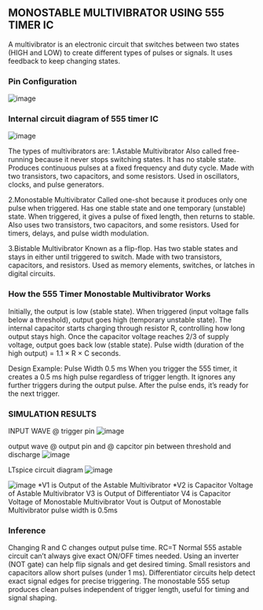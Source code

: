## MONOSTABLE MULTIVIBRATOR USING 555 TIMER IC
A multivibrator is an electronic circuit that switches between two states (HIGH and LOW) to create different types of pulses or signals. It uses feedback to keep changing states.

### Pin Configuration
![image](https://github.com/user-attachments/assets/9940bb3d-ff68-48a3-83ec-44fea36ed361)

### Internal circuit diagram of 555 timer IC
![image](https://github.com/user-attachments/assets/796379f8-93c5-432a-8739-2f204a63d23d)

The types of multivibrators are:
1.Astable Multivibrator
Also called free-running because it never stops switching states.
It has no stable state.
Produces continuous pulses at a fixed frequency and duty cycle.
Made with two transistors, two capacitors, and some resistors.
Used in oscillators, clocks, and pulse generators.

2.Monostable Multivibrator
Called one-shot because it produces only one pulse when triggered.
Has one stable state and one temporary (unstable) state.
When triggered, it gives a pulse of fixed length, then returns to stable.
Also uses two transistors, two capacitors, and some resistors.
Used for timers, delays, and pulse width modulation.

3.Bistable Multivibrator
Known as a flip-flop.
Has two stable states and stays in either until triggered to switch.
Made with two transistors, capacitors, and resistors.
Used as memory elements, switches, or latches in digital circuits.


### How the 555 Timer Monostable Multivibrator Works
Initially, the output is low (stable state).
When triggered (input voltage falls below a threshold), output goes high (temporary unstable state).
The internal capacitor starts charging through resistor R, controlling how long output stays high.
Once the capacitor voltage reaches 2/3 of supply voltage, output goes back low (stable state).
Pulse width (duration of the high output) = 1.1 × R × C seconds.


Design Example: Pulse Width 0.5 ms
When you trigger the 555 timer, it creates a 0.5 ms high pulse regardless of trigger length.
It ignores any further triggers during the output pulse.
After the pulse ends, it’s ready for the next trigger.

### SIMULATION RESULTS
INPUT WAVE @ trigger pin
![image](https://github.com/user-attachments/assets/0f5c53a8-920f-4220-81f3-c22bf6b924d1)

output wave @ output pin and @ capcitor pin between threshold and discharge
![image](https://github.com/user-attachments/assets/5cbf074c-7df1-4159-bc6b-0a1f4254c481)

LTspice circuit diagram
![image](https://github.com/user-attachments/assets/423fa657-9279-45dd-8fc0-690fb4b0a6e6)

![image](https://github.com/user-attachments/assets/e8ea12d8-bdf2-4794-9fe7-93d78468a41d)
*V1 is Output of the Astable Multivibrator
*V2 is Capacitor Voltage of Astable Multivibrator
V3 is Output of Differentiator
V4 is Capacitor Voltage of Monostable Multivibrator
Vout is Output of Monostable Multivibrator
pulse width is 0.5ms

### Inference
Changing R and C changes output pulse time.
RC=T
Normal 555 astable circuit can’t always give exact ON/OFF times needed.
Using an inverter (NOT gate) can help flip signals and get desired timing.
Small resistors and capacitors allow short pulses (under 1 ms).
Differentiator circuits help detect exact signal edges for precise triggering.
The monostable 555 setup produces clean pulses independent of trigger length, useful for timing and signal shaping.











